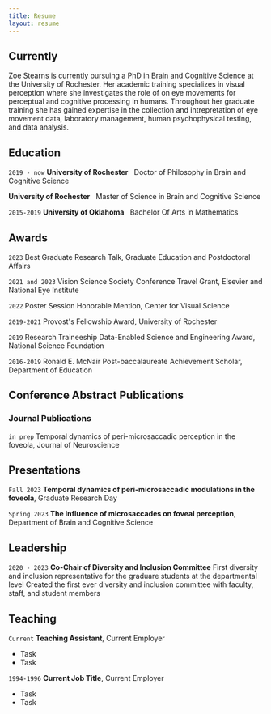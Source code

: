```yaml
---
title: Resume
layout: resume
---
```


## Currently

Zoe Stearns is currently pursuing a PhD in Brain and Cognitive Science at the University of Rochester. Her academic training specializes in visual perception where she investigates the role of on eye movements for perceptual and cognitive processing in humans. Throughout her graduate training she has gained expertise in the collection and intrepretation of eye movement data, laboratory management, human psychophysical testing, and data analysis. 


## Education

`2019 - now`
__University of Rochester__ &nbsp;
Doctor of Philosophy in Brain and Cognitive Science 

__University of Rochester__ &nbsp;
Master of Science in Brain and Cognitive Science

`2015-2019`
__University of Oklahoma__ &nbsp;
Bachelor Of Arts in Mathematics

## Awards

`2023`
Best Graduate Research Talk, Graduate Education and Postdoctoral Affairs
 &nbsp;  

`2021 and 2023`
Vision Science Society Conference Travel Grant, Elsevier and National Eye Institute
 &nbsp;  

`2022`
Poster Session Honorable Mention, Center for Visual Science
 &nbsp;  

`2019-2021`
Provost's Fellowship Award, University of Rochester
 &nbsp;  

`2019`
Research Traineeship Data-Enabled Science and Engineering Award, National Science Foundation

`2016-2019`
Ronald E. McNair Post-baccalaureate Achievement Scholar, Department of Education

## Conference Abstract Publications

<!-- A list is also available [online](https://scholar.google.co.uk/citations?user=LTOTl0YAAAAJ) -->


### Journal Publications

`in prep`
Temporal dynamics of peri-microsaccadic perception in the foveola, Journal of Neuroscience

## Presentations
`Fall 2023`
__Temporal dynamics of peri-microsaccadic modulations in the foveola__, Graduate Research Day

`Spring 2023`
__The influence of microsaccades on foveal perception__, Department of Brain and Cognitive Science

## Leadership

`2020 - 2023`
__Co-Chair of Diversity and Inclusion Committee__
First diversity and inclusion representative for the graduare students at the departmental level
Created the first ever diversity and inclusion committee with faculty, staff, and student members

## Teaching 

`Current`
__Teaching Assistant__, Current Employer 

- Task
- Task

`1994-1996`
__Current Job Title__, Current Employer 

- Task
- Task




